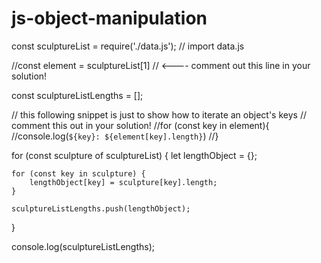 # js-object-manipulation

const sculptureList = require('./data.js'); // import data.js

//const element = sculptureList[1] // <---- comment out this line in your solution!

const sculptureListLengths = []; 

// this following snippet is just to show how to iterate an object's keys
// comment this out in your solution!
//for (const key in element){
    //console.log(`${key}: ${element[key].length}`)
//}

for (const sculpture of sculptureList) {
    let lengthObject = {}; 

    for (const key in sculpture) {
        lengthObject[key] = sculpture[key].length; 
    }

    sculptureListLengths.push(lengthObject); 
}

console.log(sculptureListLengths); 

